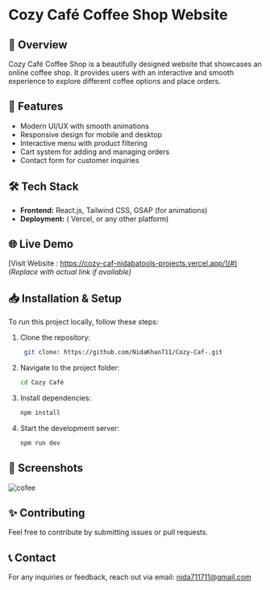 # Cozy Café Coffee Shop Website

## 🌟 Overview
Cozy Café Coffee Shop is a beautifully designed website that showcases an online coffee shop. It provides users with an interactive and smooth experience to explore different coffee options and place orders.

## 🚀 Features
- Modern UI/UX with smooth animations
- Responsive design for mobile and desktop
- Interactive menu with product filtering
- Cart system for adding and managing orders
- Contact form for customer inquiries

## 🛠 Tech Stack
- **Frontend:** React.js, Tailwind CSS, GSAP (for animations)
- **Deployment:** ( Vercel, or any other platform)

## 🌐 Live Demo
[Visit Website  : https://cozy-caf-nidabatools-projects.vercel.app/](#) *(Replace with actual link if available)*

## 📥 Installation & Setup
To run this project locally, follow these steps:

1. Clone the repository:
   ```sh
    git clone: https://github.com/NidaKhan711/Cozy-Caf-.git
   ```
2. Navigate to the project folder:
   ```sh
   cd Cozy Café
   ```
3. Install dependencies:
   ```sh
   npm install
   ```
4. Start the development server:
   ```sh
   npm run dev
   ```

## 📸 Screenshots
![cofee](https://github.com/user-attachments/assets/2a656fe4-5736-403b-a08b-c37eda1caa88)


## ✨ Contributing
Feel free to contribute by submitting issues or pull requests.

## 📞 Contact
For any inquiries or feedback, reach out via email: nida711711@gmail.com

